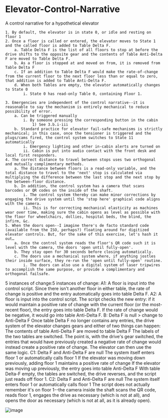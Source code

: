 # Elevator-Control-Narrative
A control narrative for a hypothetical elevator

	1. By default, the elevator is in state 0, or idle and resting on floor 1
	2. Once a floor is called or entered, the elevator moves to State 1 and the called floor is added to Table Delta F.
		a. Table Delta F is the list of all floors to stop at before the drive shifts to the opposite gear and the contents of Table Anti-Delta F are moved to Table Delta F.
		b. As a floor is stopped at and moved on from, it is removed from Table Delta F
		c. If an addition to Table Delta F would make the rate-of-change from the current floor to the next floor less than or equal to zero, that addition is added to Table Anti-Delta F.
		d. When both Tables are empty, the elevator automatically changes to State 0
			i. State 0 has read-only Table 0, containing Floor 1.
	
	3. Emergencies are independent of the control narrative--it is reasonable to say the mechanism is entirely mechanical to reduce possibility of error.
		a. Can be triggered manually 
			i. By someone pressing the corresponding button in the cabin
				1) See 3.b.i-iii
		b. Standard practice for elevator fail-safe mechanisms is strictly mechanical; in this case, once the tensioner is triggered and the plugs/cams fired, the control system switches to State 11 automatically
			i. Emergency lighting and other in-cabin alerts are turned on
			ii. Cabin is put into audio contact with the front desk and local first responders.							
	4. The correct distance to travel between stops uses two orthogonal and mutually complimentary methods.
		a. The distance between floors is a read-only variable, and the total distance to travel to the 'next' stop is calculated via multiplying the difference between the last stop and the next stop by the between-floor distance.
		b. In addition, the control system has a camera that scans barcodes or QR codes on the inside of the shaft.
			i. The control system thereby can make minor corrections by engaging the drive system until the 'stop here' graphical code aligns with the camera.
			ii. This is for correcting mechanical elasticity as machines wear over time, making sure the cabin opens as level as possible with the floor for wheelchairs, dollies, hospital beds, the blind, the infirm, &c.
	5. When the doors open--I imagine there's de facto standard code (available from the ISO, perhaps?) floating around for digitized elevator controls. But, for the sake of this exercise, let's hash it out…
		a. Once the control system reads the floor's QR code such it is level with the camera, the doors 'open until fully-open'.
		b. They stay open for 30 seconds before closing automatically.
		c. The doors use a mechanical system where, if anything jostles their inside surface, they re-run the 'open until fully-open' routine.
			i. The doors can also use a digital system of laser tripwires to accomplish the same purpose, or provide a complimentary and orthogonal failsafe.
			
5 instances of change:5 instances of change:
	A1: A floor is input into the control script.
		Since there isn't another floor in either table, the rate of change is positive and the entry automatically goes into table Delta F.
	A2: A floor is input into the control script.
		The script checks the new entry: if it would maintain a positive rate of change with the current floor (or the most-recent floor), the entry goes into table Delta F. If the rate of change would be negative, it would go into table Anti-Delta F.
	B: Delta F is null > change to Anti-Delta F
		Once table Delta F no longer contains any entries, the drive system of the elevator changes gears and either of two things can happen:
			The contents of table Anti-Delta F are moved to table Delta F
			The labels of the two tables are switched.
		The point is, with the drive's gear switched, the entries that would have previously created a negative rate of change would instead create a positive rate of change. The elevator can then use the same logic.
	C1: Delta F and Anti-Delta F are null
		The system itself enters floor 1 or automatically calls floor 1
			If the elevator was moving down previously, adding floor 1 maintains a positive rate of change
			If the elevator was moving up previously, the entry goes into table Anti-Delta F
				With table Delta-F empty, the tables are switched, the drive reverses, and the script just reads off floor 1.
	C2: Delta F and Anti-Delta F are null
		The system itself enters floor 1 or automatically calls floor 1
			The script does not actually remember it's on floor 1--the camera inside the shaft scans the QR code, reads floor 1, engages the drive as necessary (which is not at all), and opens the door as necessary (which is not at all, as it is already open).
		
![image](https://user-images.githubusercontent.com/81997990/126215997-f0a98242-fa0f-41a3-8514-deb9d5ef1790.png)
